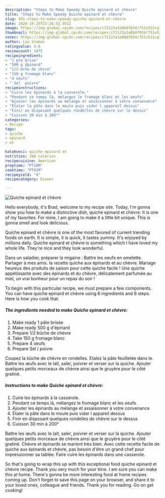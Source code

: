 ```yaml
---
description: "Steps to Make Speedy Quiche epinard et chèvre"
title: "Steps to Make Speedy Quiche epinard et chèvre"
slug: 491-steps-to-make-speedy-quiche-epinard-et-chevre
date: 2020-10-25T23:26:53.951Z
image: https://img-global.cpcdn.com/recipes/c72123a3a8b8f034/751x532cq70/quiche-epinard-et-chevre-photo-principale-de-la-recette.jpg
thumbnail: https://img-global.cpcdn.com/recipes/c72123a3a8b8f034/751x532cq70/quiche-epinard-et-chevre-photo-principale-de-la-recette.jpg
cover: https://img-global.cpcdn.com/recipes/c72123a3a8b8f034/751x532cq70/quiche-epinard-et-chevre-photo-principale-de-la-recette.jpg
author: Lou Stokes
ratingvalue: 4.6
reviewcount: 1875
recipeingredient:
- "1 pte brise"
- "500 g dpinard"
- "1/2 bche de chvre"
- "150 g fromage blanc"
- "4 oeufs"
- " Sel  poivre"
recipeinstructions:
- "Cuire les épinards à la casserole."
- "Pendant ce temps là, mélangez le fromage blanc et les oeufs"
- "Ajouter les épinards au mélange et assaisonner à votre convenance"
- "Étaler la pâte dans le moule puis vider l appareil dessus"
- "Finir en disposant quelques rondelles de chèvre sur le dessus"
- "Cuisson 30 min à 200°"
categories:
- Recipe
tags:
- quiche
- epinard
- et

katakunci: quiche epinard et 
nutrition: 268 calories
recipecuisine: American
preptime: "PT10M"
cooktime: "PT41M"
recipeyield: "4"
recipecategory: Dinner

---
```



![Quiche epinard et chèvre](https://img-global.cpcdn.com/recipes/c72123a3a8b8f034/751x532cq70/quiche-epinard-et-chevre-photo-principale-de-la-recette.jpg)

Hello everybody, it's Brad, welcome to my recipe site. Today, I'm gonna show you how to make a distinctive dish, quiche epinard et chèvre. It is one of my favorites. For mine, I am going to make it a little bit unique. This is gonna smell and look delicious.

Quiche epinard et chèvre is one of the most favored of current trending foods on earth. It is simple, it is quick, it tastes yummy. It's enjoyed by millions daily. Quiche epinard et chèvre is something which I have loved my whole life. They're nice and they look wonderful.

Dans un saladier, préparer la migaine : Battre les oeufs en omelette. Partager à mes amis. la recette quiche aux épinards et au chèvre. Mariage heureux des produits de saison pour cette quiche facile ! Une quiche appétissante avec des épinards et du chèvre, délicatement parfumée au miel, un vrai bonheur pour un repas du soir !


To begin with this particular recipe, we must prepare a few components. You can have quiche epinard et chèvre using 6 ingredients and 6 steps. Here is how you cook that.

<!--inarticleads1-->

##### The ingredients needed to make Quiche epinard et chèvre:

1. Make ready 1 pâte brisée
1. Make ready 500 g d&#39;épinard
1. Prepare 1/2 bûche de chèvre
1. Take 150 g fromage blanc
1. Prepare 4 oeufs
1. Prepare  Sel / poivre


Coupez la bûche de chèvre en rondelles. Etalez la pâte feuilletée dans le. Battre les œufs avec le lait, saler, poivrer et verser sur la quiche. Ajouter quelques petits morceaux de chèvre ainsi que le gruyère pour le côté gratiné. 

<!--inarticleads2-->

##### Instructions to make Quiche epinard et chèvre:

1. Cuire les épinards à la casserole.
1. Pendant ce temps là, mélangez le fromage blanc et les oeufs
1. Ajouter les épinards au mélange et assaisonner à votre convenance
1. Étaler la pâte dans le moule puis vider l appareil dessus
1. Finir en disposant quelques rondelles de chèvre sur le dessus
1. Cuisson 30 min à 200°


Battre les œufs avec le lait, saler, poivrer et verser sur la quiche. Ajouter quelques petits morceaux de chèvre ainsi que le gruyère pour le côté gratiné. Chèvre et épinards se marient très bien. Avec cette recette facile de quiche aux épinards et chèvre, pas besoin d&#39;être un grand chef pour impressionner sa tablée. Faire cuire les épinards dans une casserole. 

So that's going to wrap this up with this exceptional food quiche epinard et chèvre recipe. Thank you very much for your time. I am sure you can make this at home. There's gonna be more interesting food at home recipes coming up. Don't forget to save this page on your browser, and share it to your loved ones, colleague and friends. Thank you for reading. Go on get cooking!
